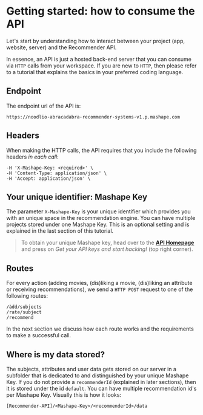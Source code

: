 # Getting started: how to consume the API

Let's start by understanding how to interact between your project (app, website, server) and the Recommender API.

In essence, an API is just a hosted back-end server that you can consume via `HTTP` calls from your workspace. If you are new to `HTTP`, then please refer to a tutorial that explains the basics in your preferred coding language.

## Endpoint

The endpoint url of the API is:

```
https://noodlio-abracadabra-recommender-systems-v1.p.mashape.com
```

## Headers

When making the HTTP calls, the API requires that you include the following headers *in each call*:

```
-H 'X-Mashape-Key: <required>' \
-H 'Content-Type: application/json' \
-H 'Accept: application/json' \
```

## Your unique identifier: Mashape Key

The parameter `X-Mashape-Key` is your unique identifier which provides you with an unique space in the recommendation engine. You can have multiple projects stored under one Mashape Key. This is an optional setting and is explained in the last section of this tutorial.

> To obtain your unique Mashape key, head over to the [**API Homepage**](https://market.mashape.com/noodlio/abracadabra-recommender-systems) and press on *Get your API keys and start hacking!* (top right corner).

## Routes

For every action (adding movies, (dis)liking a movie, (dis)liking an attribute or receiving recommendations), we send a `HTTP POST` request to one of the following routes:

```
/àdd/subjects
/rate/subject
/recommend
```

In the next section we discuss how each route works and the requirements to make a successful call.

## Where is my data stored?

The subjects, attributes and user data gets stored on our server in a subfolder that is dedicated to and distinguished by your unique Mashape Key. If you do not provide a `recommenderId` (explained in later sections), then it is stored under the id `default`. You can have multiple recommendation id's per Mashape Key. Visually this is how it looks:

```
[Recommender-API]/<Mashape-Key>/<recommenderId>/data
```
